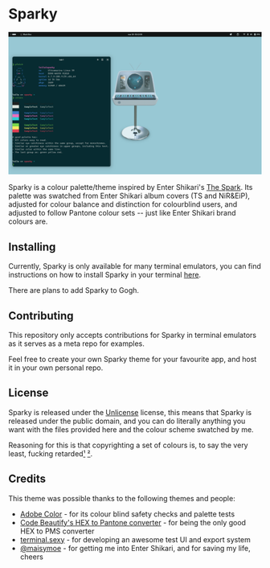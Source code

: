 # Sparky

![Image of a Black Box terminal using Sparky in a Submarine Linux GNOME Edition install. Font used is Intel One Mono, and wallpaper is a custom edit of The Spark's album cover.](ast/sc.png)

Sparky is a colour palette/theme inspired by Enter Shikari's [The Spark](https://album.link/mx/i/1263896001). Its palette was swatched from Enter Shikari album covers (TS and NiR&EiP), adjusted for colour balance and distinction for colourblind users, and adjusted to follow Pantone colour sets -- just like Enter Shikari brand colours are.

## Installing
Currently, Sparky is only available for many terminal emulators, you can find instructions on how to install Sparky in your terminal [here](src/README.md). 

There are plans to add Sparky to Gogh.

## Contributing
This repository only accepts contributions for Sparky in terminal emulators as it serves as a meta repo for examples.

Feel free to create your own Sparky theme for your favourite app, and host it in your own personal repo.

## License
Sparky is released under the [Unlicense](https://unlicense.org) license, this means that Sparky is released under the public domain, and you can do literally anything you want with the files provided here and the colour scheme swatched by me.

Reasoning for this is that copyrighting a set of colours is, to say the very least, fucking retarded[¹](https://draculatheme.com/pro) [²](https://en.wikipedia.org/wiki/Colour_trade_mark). 

## Credits
This theme was possible thanks to the following themes and people:
- [Adobe Color](https://color.adobe.com/) - for its colour blind safety checks and palette tests
- [Code Beautify's HEX to Pantone converter](https://codebeautify.org/hex-to-pantone-converter) - for being the only good HEX to PMS converter
- [terminal.sexy](https://terminal.sexy/) - for developing an awesome test UI and export system
- [@maisymoe](https://github.com/maisymoe) - for getting me into Enter Shikari, and for saving my life, cheers
